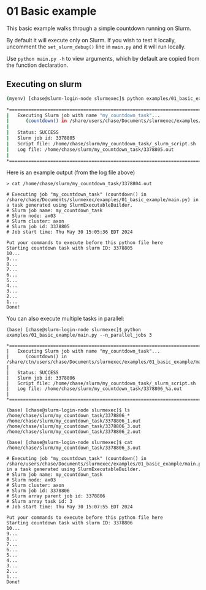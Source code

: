 # 01 Basic example
This basic example walks through a simple countdown running on Slurm.

By default it will execute only on Slurm. If you wish to test it locally, uncomment the `set_slurm_debug()` line in `main.py` and it will run locally.

Use `python main.py -h` to view arguments, which by default are copied from the function declaration.

## Executing on slurm
```bash
(myenv) [chase@slurm-login-node slurmexec]$ python examples/01_basic_example/main.py

*===============================================================================*
|   Executing Slurm job with name "my_countdown_task"...
|      (countdown() in /share/users/chase/Documents/slurmexec/examples/01_basic_example/main.py)
|
|   Status: SUCCESS
|   Slurm job id: 3378805
|   Script file: /home/chase/slurm/my_countdown_task/_slurm_script.sh
|   Log file: /home/chase/slurm/my_countdown_task/3378805.out
|
*===============================================================================*
```
Here is an example output (from the log file above)
```
> cat /home/chase/slurm/my_countdown_task/3378804.out

# Executing job "my_countdown_task" (countdown() in /share/chase/Documents/slurmexec/examples/01_basic_example/main.py) in a task generated using SlurmExecutableBuilder.
# Slurm job name: my_countdown_task
# Slurm node: ax03
# Slurm cluster: axon
# Slurm job id: 3378805
# Job start time: Thu May 30 15:05:36 EDT 2024

Put your commands to execute before this python file here
Starting countdown task with slurm ID: 3378805
10...
9...
8...
7...
6...
5...
4...
3...
2...
1...
Done!
```

You can also execute multiple tasks in parallel:
```
(base) [chase@slurm-login-node slurmexec]$ python examples/01_basic_example/main.py --n_parallel_jobs 3

*===============================================================================*
|   Executing Slurm job with name "my_countdown_task"...
|      (countdown() in /share/ctn/users/chase/Documents/slurmexec/examples/01_basic_example/main.py)
|
|   Status: SUCCESS
|   Slurm job id: 3378806
|   Script file: /home/chase/slurm/my_countdown_task/_slurm_script.sh
|   Log file: /home/chase/slurm/my_countdown_task/3378806_%a.out
|
*===============================================================================*

(base) [chase@slurm-login-node slurmexec]$ ls /home/chase/slurm/my_countdown_task/3378806_*
/home/chase/slurm/my_countdown_task/3378806_1.out  /home/chase/slurm/my_countdown_task/3378806_3.out
/home/chase/slurm/my_countdown_task/3378806_2.out

(base) [chase@slurm-login-node slurmexec]$ cat /home/chase/slurm/my_countdown_task/3378806_3.out

# Executing job "my_countdown_task" (countdown() in /share/users/chase/Documents/slurmexec/examples/01_basic_example/main.py) in a task generated using SlurmExecutableBuilder.
# Slurm job name: my_countdown_task
# Slurm node: ax03
# Slurm cluster: axon
# Slurm job id: 3378806
# Slurm array parent job id: 3378806
# Slurm array task id: 3
# Job start time: Thu May 30 15:07:55 EDT 2024

Put your commands to execute before this python file here
Starting countdown task with slurm ID: 3378806
10...
9...
8...
7...
6...
5...
4...
3...
2...
1...
Done!
```